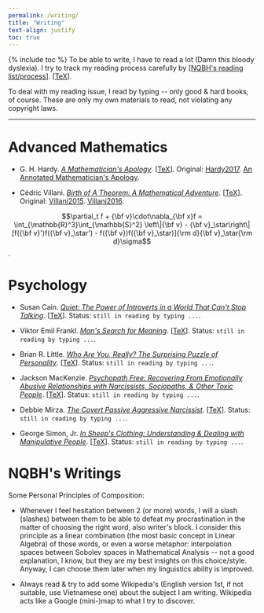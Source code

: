 ```yaml
---
permalink: /writing/
title: "Writing"
text-align: justify
toc: true
---
```

{% include toc %}
To be able to write, I have to read a lot (Damn this bloody dyslexia). I try to track my reading process carefully by [[NQBH's reading list/process](https://github.com/NQBH/hobby/blob/master/book/NQBH_book.pdf)]. [[TeX](https://github.com/NQBH/hobby/blob/master/book/NQBH_book.tex)].

To deal with my reading issue, I read by typing -- only good & hard books, of course. These are only my own materials to read, not violating any copyright laws.

------

Advanced Mathematics
======

- G. H. Hardy. [*A Mathematician's Apology*](https://github.com/NQBH/hobby/blob/master/advanced_mathematics/Hardy2017/NQBH_Hardy2017.pdf). [[TeX](https://github.com/NQBH/hobby/blob/master/advanced_mathematics/Hardy2017/NQBH_Hardy2017.tex)]. Original: [Hardy2017](https://github.com/NQBH/reference/blob/master/Hardy2017.pdf). [An Annotated Mathematician's Apology](https://github.com/NQBH/reference/blob/master/Hardy2022.pdf).

- Cédric Villani. [*Birth of A Theorem: A Mathematical Adventure*](https://github.com/NQBH/hobby/blob/master/advanced_mathematics/Villani2015/NQBH_Villani2015.pdf). [[TeX](https://github.com/NQBH/hobby/blob/master/advanced_mathematics/Villani2015/NQBH_Villani2015.tex)]. Original: [Villani2015](https://github.com/NQBH/reference/blob/master/Villani2015.epub). [Villani2016](https://github.com/NQBH/reference/blob/master/Villani2016.epub).

$$\partial_t f + {\bf v}\cdot\nabla_{\bf x}f = \int_{\mathbb{R}^3}\int_{\mathbb{S}^2} \left\|{\bf v} - {\bf v}_\star\right\|[f({\bf v}')f({\bf v}_\star') - f({\bf v})f({\bf v}_\star)]{\rm d}{\bf v}_\star{\rm d}\sigma$$.

Psychology
======

- Susan Cain. [*Quiet: The Power of Introverts in a World That Can't Stop Talking*](https://github.com/NQBH/hobby/blob/master/psychology/Cain2013/NQBH_Cain2013.pdf). [[TeX](https://github.com/NQBH/hobby/blob/master/psychology/Cain2013/NQBH_Cain2013.tex)]. Status: `still in reading by typing ...`.

- Viktor Emil Frankl. [*Man's Search for Meaning*](https://github.com/NQBH/hobby/blob/master/psychology/Frankl2017/NQBH_Frankl2017.pdf). [[TeX](https://github.com/NQBH/hobby/blob/master/psychology/Frankl2017/NQBH_Frankl2017.tex)]. Status: `still in reading by typing ...`.

- Brian R. Little. [*Who Are You, Really? The Surprising Puzzle of Personality*](https://github.com/NQBH/hobby/blob/master/psychology/Little2017/NQBH_Little2017.pdf). [[TeX](https://github.com/NQBH/hobby/blob/master/psychology/Little2017/NQBH_Little2017.tex)]. Status: `still in reading by typing ...`.

- Jackson MacKenzie. [*Psychopath Free: Recovering From Emotionally Abusive Relationships with Narcissists, Sociopaths, & Other Toxic People*](https://github.com/NQBH/hobby/blob/master/psychology/MacKenzie2015/NQBH_MacKenzie2015.pdf). [[TeX](https://github.com/NQBH/hobby/blob/master/psychology/MacKenzie2015/NQBH_MacKenzie2015.tex)]. Status: `still in reading by typing ...`.

- Debbie Mirza. [*The Covert Passive Aggressive Narcissist*](https://github.com/NQBH/hobby/blob/master/psychology/Mirza2017/NQBH_Mirza2017.pdf). [[TeX](https://github.com/NQBH/hobby/blob/master/psychology/Mirza2017/NQBH_Mirza2017.tex)]. Status: `still in reading by typing ...`.

- George Simon, Jr. [*In Sheep's Clothing: Understanding & Dealing with Manipulative People*](https://github.com/NQBH/hobby/blob/master/psychology/Simon2010/NQBH_Simon2010.pdf). [[TeX](https://github.com/NQBH/hobby/blob/master/psychology/Simon2010/NQBH_Simon2010.tex)]. Status: `still in reading by typing ...`.

NQBH's Writings
======

Some Personal Principles of Composition:

- Whenever I feel hesitation between 2 (or more) words, I will a slash (slashes) between them to be able to defeat my procrastination in the matter of choosing the right word, also writer's block. I consider this principle as a linear combination (the most basic concept in Linear Algebra) of those words, or even a worse metaphor: interpolation spaces between Sobolev spaces in Mathematical Analysis -- not a good explanation, I know, but they are my best insights on this choice/style. Anyway, I can choose them later when my linguistics ability is improved.

- Always read & try to add some Wikipedia's (English version 1st, if not suitable, use Vietnamese one) about the subject I am writing. Wikipedia acts like a Google (mini-)map to what I try to discover.